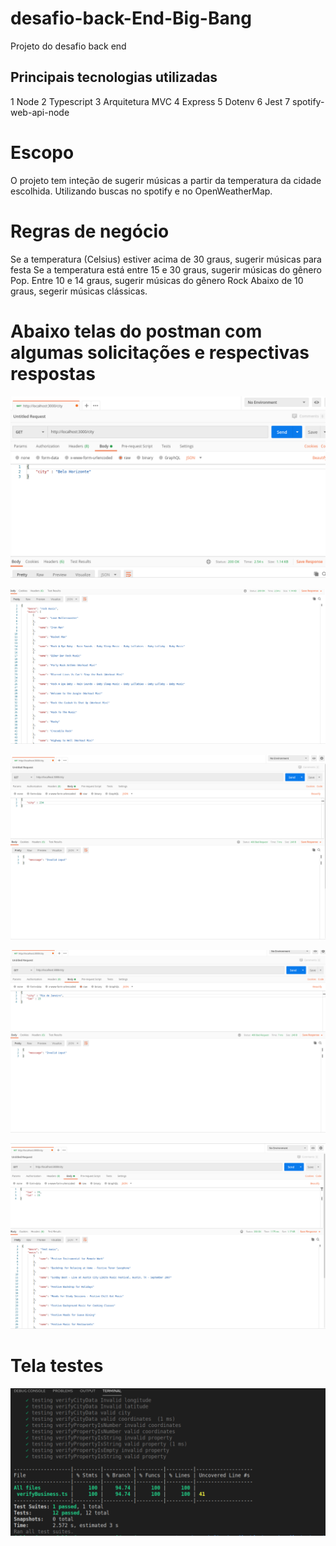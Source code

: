 # desafio-back-End-Big-Bang

Projeto do desafio back end

## Principais tecnologias utilizadas
1 Node
2 Typescript
3 Arquitetura MVC
4 Express
5 Dotenv
6 Jest
7 spotify-web-api-node

# Escopo

O projeto tem inteção de sugerir músicas a partir da temperatura da cidade escolhida. Utilizando buscas no spotify e no OpenWeatherMap.

# Regras de negócio

Se a temperatura (Celsius) estiver acima de 30 graus, sugerir músicas para festa
Se a temperatura está entre 15 e 30 graus, sugerir músicas do gênero Pop.
Entre 10 e 14 graus, sugerir músicas do gênero Rock
Abaixo de 10 graus, segerir músicas clássicas.

# Abaixo telas do postman com algumas solicitações e respectivas respostas

![Screenshot](screenshot/postman1.png)

![Screenshot](screenshot/postman2.png)

![Screenshot](screenshot/postman3.png)

![Screenshot](screenshot/postman4.png)

![Screenshot](screenshot/postman5.png)


# Tela testes


![Screenshot](screenshot/testes.png)
